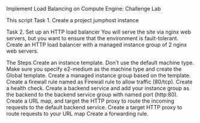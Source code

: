 Implement Load Balancing on Compute Engine: Challenge Lab

This script
Task 1. 
Create a project jumphost instance

Task 2. 
Set up an HTTP load balancer
You will serve the site via nginx web servers, but you want to ensure that the environment is fault-tolerant. Create an HTTP load balancer with a managed instance group of 2 nginx web servers. 

The Steps 
Create an instance template. Don't use the default machine type. Make sure you specify e2-medium as the machine type and create the Global template.
Create a managed instance group based on the template.
Create a firewall rule named as Firewall rule to allow traffic (80/tcp).
Create a health check.
Create a backend service and add your instance group as the backend to the backend service group with named port (http:80).
Create a URL map, and target the HTTP proxy to route the incoming requests to the default backend service.
Create a target HTTP proxy to route requests to your URL map
Create a forwarding rule.
